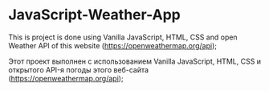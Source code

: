 # JavaScript-Weather-App

This is project is done using Vanilla JavaScript, HTML, CSS and open Weather API of this website (https://openweathermap.org/api);

Этот проект выполнен с использованием Vanilla JavaScript, HTML, CSS и открытого API-я погоды этого веб-сайта (https://openweathermap.org/api);
